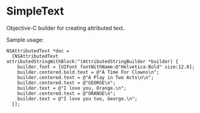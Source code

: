 SimpleText
==========

Objective-C builder for creating attributed text.

Sample usage:

    NSAttributedText *doc =
      [NSAttributedText attributedStringWithBlock:^(AttributedStringBuilder *builder) {
        builder.font = [UIFont fontWithName:@"Helvetica-Bold" size:12.0];
        builder.centered.bold.text = @"A Time For Clowns\n";
        builder.centered.text = @"A Play in Two Acts\n\n";
        builder.centered.text = @"GEORGE\n";
        builder.text = @"I love you, Orange.\n";
        builder.centered.text = @"ORANGE\n";
        builder.text = @"I love you too, George.\n";
      }];
